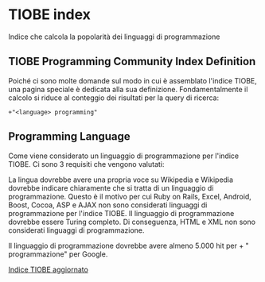 # TIOBE index

Indice che calcola la popolarità dei linguaggi di programmazione

## TIOBE Programming Community Index Definition

Poiché ci sono molte domande sul modo in cui è assemblato l'indice TIOBE, una pagina speciale è dedicata alla sua definizione.
Fondamentalmente il calcolo si riduce al conteggio dei risultati per la query di ricerca:

`+"<language> programming"`

## Programming Language

Come viene considerato un linguaggio di programmazione per l'indice TIOBE. 
Ci sono 3 requisiti che vengono valutati:

La lingua dovrebbe avere una propria voce su Wikipedia e Wikipedia dovrebbe indicare chiaramente che si tratta di un linguaggio di programmazione. Questo è il motivo per cui Ruby on Rails, Excel, Android, Boost, Cocoa, ASP e AJAX non sono considerati linguaggi di programmazione per l'indice TIOBE.
Il linguaggio di programmazione dovrebbe essere Turing completo. Di conseguenza, HTML e XML non sono considerati linguaggi di programmazione.

Il linguaggio di programmazione dovrebbe avere almeno 5.000 hit per + "<lingua> programmazione" per Google.

[Indice TIOBE aggiornato](https://www.tiobe.com/tiobe-index/)